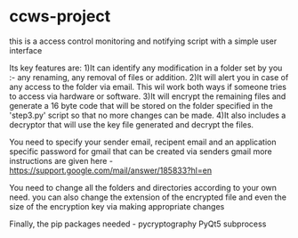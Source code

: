 # ccws-project
this is a access control monitoring and notifying script with a simple user interface 

Its key features are:
1)It can identify any modification in a folder set by you :- any renaming, any removal of files or addition.
2)It will alert you in case of any access to the folder via email. This wil work both ways if someone tries to access via hardware or software.
3)It will encrypt the remaining files and generate a 16 byte code that will be stored on the folder specified in the 'step3.py' script so that no more changes can be made.
4)It also includes a decryptor that will use the key file generated and decrypt the files.

You need to specify your sender email, recipent email and an application specific password for gmail that can be created via senders gmail
more instructions are given here - https://support.google.com/mail/answer/185833?hl=en

You need to change all the folders and directories according to your own need.
you can also change the extension of the encrypted file and even the size of the encryption key via making appropriate changes

Finally, the pip packages needed -
pycryptography
PyQt5
subprocess

